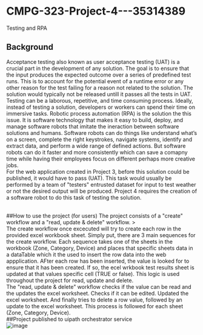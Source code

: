 # CMPG-323-Project-4---35314389
Testing and RPA
## Background <br />
Acceptance testing also known as user acceptance testing (UAT) is a crucial part in the development of any solution. The goal is to ensure that the input produces the expected outcome over a series of predefined test runs. This is to account for the potential event of a runtime error or any other reason for the test failing for a reason not related to the solution. The solution would typically not be released untill it passes all the tests in UAT. <br />
Testing can be a laborous, repetitive, and time consuming process. Ideally, instead of testing a solution, developers or workers can spend their time on immersive tasks. Robotic process automation (RPA) is the solution the this issue. It is software technology that makes it easy to build, deploy, and manage software robots that imitate the ineraction between software solutions and humans. Software robots can do things like understand what’s on a screen, complete the right keystrokes, navigate systems, identify and extract data, and perform a wide range of defined actions. But software robots can do it faster and more consistently which can save a comapny time while having their employees focus on different perhaps more creative jobs. <br />
For the web application created in Project 3, before this solution could be published, it would have to pass (UAT). This task would usually be performed by a team of "testers" entrusted dataset for input to test weather or not the desired output will be produced. Project 4 requires the creation of a software robot to do this task of testing the solution. <br /><br />

##How to use the project (for users)
The project consists of a "create" workflow and a "read, update & delete" workflow. ><br />
The create workflow once excecuted will try to create each row in the provided excel workbook sheet. Simply put, there are 3 main sequences for the create workflow. Each sequence takes one of the sheets in the workbook (Zone, Category, Device) and places that specific sheets data in a dataTable which it the used to insert the row data into the web appplication. AFter each row has been inserted, the value is looked for to ensure that it has been created. If so, the ecel wrkbook test results sheet is updated at that values specific cell (TRUE or false). This logic is used throughout the project for read, update and delete. <br />
The "read, update & delete" workflow checks if the value can be read and the updates the excel worksheet. Checks if it can be edited. Updated the excel worksheet. And finally tries to delete a row value, followed by an update to the excel worksheet. This process is followed for each sheet (Zone, Category, Device).<br />
##Project published to uipath orchestrator service <br />
![image](https://user-images.githubusercontent.com/53267265/198121502-181403a2-f1ea-44b3-bf03-4d5beba87317.png)

